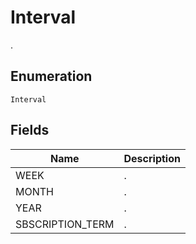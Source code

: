 # Interval

.

## Enumeration

`Interval`

## Fields

| Name | Description |
|  --- | --- |
| WEEK | . |
| MONTH | . |
| YEAR | . |
| SBSCRIPTION_TERM | . |
